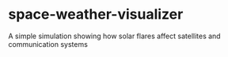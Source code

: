 # space-weather-visualizer
A simple simulation showing how solar flares affect satellites and communication systems
